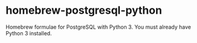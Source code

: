 # homebrew-postgresql-python

Homebrew formulae for PostgreSQL with Python 3.  You must already have Python 3 installed.
